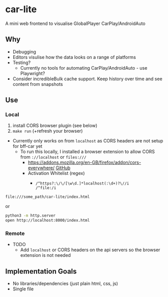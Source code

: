 car-lite
========

A mini web frontend to visualise GlobalPlayer CarPlay/AndroidAuto

Why
---

* Debugging
* Editors visulise how the data looks on a range of platforms
* Testing?
  * Currently no tools for automating CarPlay/AndroidAuto - use Playwright?
* Consider incredibleBulk cache support. Keep history over time and see content from snapshots



Use
---

### Local

1. install CORS browser plugin (see below)
2. `make run` (+refresh your browser)

* Currently only works on from `localhost` as CORS headers are not setup for bff-car yet
  * To run this locally, I installed a browser extension to allow CORS from `://localhost` or `files:///`
      * https://addons.mozilla.org/en-GB/firefox/addon/cors-everywhere/ [GitHub](https://github.com/spenibus/cors-everywhere-firefox-addon)
      * Activation Whitelist (regex)
          * ```
            /^https?:\/\/[\w\d.]*localhost(:\d+)?\//i
            /^file:/i
              ```

```
file:///some_path/car-lite/index.html
```
 or
```bash
python3 -m http.server
open http://localhost:8000/index.html
```

### Remote

* TODO
    * Add `localhost` or CORS headers on the api servers so the browser extension is not needed


Implementation Goals
--------------------

* No libraries/dependencies (just plain html, css, js)
* Single file
